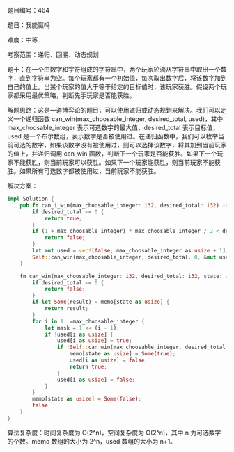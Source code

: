 题目编号：464

题目：我能赢吗

难度：中等

考察范围：递归、回溯、动态规划

题干：在一个由数字和字符组成的字符串中，两个玩家轮流从字符串中取出一个数字，直到字符串为空。每个玩家都有一个初始值，每次取出数字后，将该数字加到自己的值上。当某个玩家的值大于等于给定的目标值时，该玩家获胜。假设两个玩家都采用最优策略，判断先手玩家是否能获胜。

解题思路：这是一道博弈论的题目，可以使用递归或动态规划来解决。我们可以定义一个递归函数 can_win(max_choosable_integer, desired_total, used)，其中 max_choosable_integer 表示可选数字的最大值，desired_total 表示目标值，used 是一个布尔数组，表示数字是否被使用过。在递归函数中，我们可以枚举当前可选的数字，如果该数字没有被使用过，则可以选择该数字，将其加到当前玩家的值上，并递归调用 can_win 函数，判断下一个玩家是否能获胜。如果下一个玩家不能获胜，则当前玩家可以获胜。如果下一个玩家能获胜，则当前玩家不能获胜。如果所有可选数字都被使用过，当前玩家不能获胜。

解决方案：

```rust
impl Solution {
    pub fn can_i_win(max_choosable_integer: i32, desired_total: i32) -> bool {
        if desired_total <= 0 {
            return true;
        }
        if (1 + max_choosable_integer) * max_choosable_integer / 2 < desired_total {
            return false;
        }
        let mut used = vec![false; max_choosable_integer as usize + 1];
        Self::can_win(max_choosable_integer, desired_total, 0, &mut used, &mut vec![None; 1 << max_choosable_integer as usize])
    }

    fn can_win(max_choosable_integer: i32, desired_total: i32, state: i32, used: &mut Vec<bool>, memo: &mut Vec<Option<bool>>) -> bool {
        if desired_total <= 0 {
            return false;
        }
        if let Some(result) = memo[state as usize] {
            return result;
        }
        for i in 1..=max_choosable_integer {
            let mask = 1 << (i - 1);
            if !used[i as usize] {
                used[i as usize] = true;
                if !Self::can_win(max_choosable_integer, desired_total - i, state | mask, used, memo) {
                    memo[state as usize] = Some(true);
                    used[i as usize] = false;
                    return true;
                }
                used[i as usize] = false;
            }
        }
        memo[state as usize] = Some(false);
        false
    }
}
```

算法复杂度：时间复杂度为 O(2^n)，空间复杂度为 O(2^n)，其中 n 为可选数字的个数。memo 数组的大小为 2^n，used 数组的大小为 n+1。